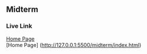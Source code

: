 ## Midterm

### Live Link

[Home Page](https://github.com/Aabumaya/CODING-CLASS/tree/main/midterm)  
[Home Page]  (http://127.0.0.1:5500/midterm/index.html)
 